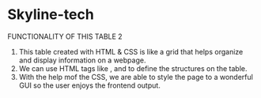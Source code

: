# Skyline-tech

FUNCTIONALITY OF THIS TABLE 2

1. 	This table created with HTML & CSS is like a grid that helps 
organize and display information on a webpage.
2. 	We can use HTML tags like <th>, <thead> and <table> to define the 
structures on the table.
3. 	With the help mof the CSS, we are able to style the page to a
wonderful GUI so the user enjoys the frontend output.